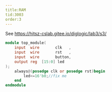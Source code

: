 ```yaml
---
title:RAM
tid:3003
order:3
---
```


See https://hitsz-cslab.gitee.io/diglogic/lab3/s3/

```verilog
module top_module(
    input  wire       clk   ,
	input  wire       rst   ,
	input  wire       button,
	output reg  [15:0] led
);
    always@(posedge clk or posedge rst)begin
        led<=16'b0;//fix me
    end
endmodule
```
